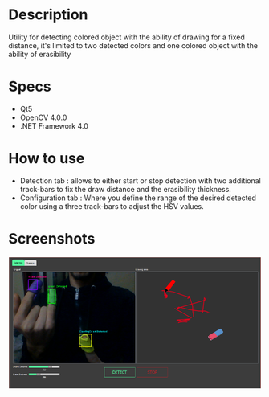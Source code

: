 # Description
  Utility for detecting colored object with the ability of drawing for a fixed distance, it's limited to two detected colors and one colored object with the ability of erasibility
# Specs
  - Qt5
  - OpenCV 4.0.0
  - .NET Framework 4.0
# How to use
  - Detection tab :
    allows to either start or stop detection with two additional track-bars to fix the draw distance and the erasibility thickness.
  - Configuration tab :
    Where you define the range of the desired detected color using a three track-bars to adjust the HSV values.
# Screenshots

![Alt text](Screenshots/Sample.png)
